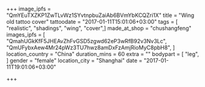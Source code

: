 +++
image_ipfs = "QmYEuTXZKP1ZwTLvWz1SYvtnpbuZaiAb6BVmYbKCQZri1X"
title = "Wing old tattoo cover"
tattoodate = "2017-01-11T15:01:06+03:00"
tags = [
"realistic",
"shadings",
"wing",
"cover",]
made_at_shop = "chushangfeng"
images_ipfs = [
"QmahUGkKfF5JHEAvZhFvGSD5zgwd62eP3wRfB92v3Nv3Lc",
"QmUFybxAew4Mr24pWz3TU7hwz8amDxFzAmjRioMyC8pbH8",
]
location_country = "China"
duration_mins = 60
extra = ""
bodypart = [
"leg",
]
gender = "female"
location_city = "Shanghai"
date = "2017-01-11T19:01:06+03:00"

+++
